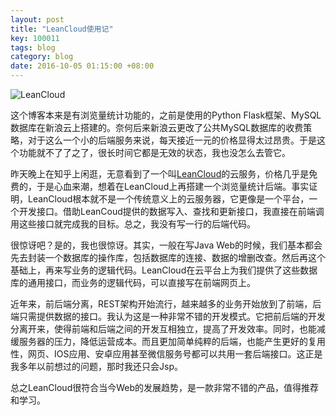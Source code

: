 ```yaml
---
layout: post
title: "LeanCloud使用记"
key: 100011
tags: blog
category: blog
date: 2016-10-05 01:15:00 +08:00
---
```


![LeanCloud](https://leancloud.cn/images/static/press/Logo%20-%20Blue%20Padding.png)

这个博客本来是有浏览量统计功能的，之前是使用的Python Flask框架、MySQL数据库在新浪云上搭建的。奈何后来新浪云更改了公共MySQL数据库的收费策略，对于这么一个小的后端服务来说，每天接近一元的价格显得太过昂贵。于是这个功能就不了了之了，很长时间它都是无效的状态，我也没怎么去管它。

昨天晚上在知乎上闲逛，无意看到了一个叫[LeanCloud](https://leancloud.cn/)的云服务，价格几乎是免费的，于是心血来潮，想着在LeanCloud上再搭建一个浏览量统计后端。事实证明，LeanCloud根本就不是一个传统意义上的云服务器，它更像是一个平台，一个开发接口。借助LeanCoud提供的数据写入、查找和更新接口，我直接在前端调用这些接口就完成我的目标。总之，我没有写一行的后端代码。

<!--more-->

很惊讶吧？是的，我也很惊讶。其实，一般在写Java Web的时候，我们基本都会先去封装一个数据库的操作库，包括数据库的连接、数据的增删改查。然后再这个基础上，再来写业务的逻辑代码。LeanCloud在云平台上为我们提供了这些数据库的通用接口，而业务的逻辑代码，可以直接写在前端网页上。

近年来，前后端分离，REST架构开始流行，越来越多的业务开始放到了前端，后端只需提供数据的接口。我认为这是一种非常不错的开发模式。它把前后端的开发分离开来，使得前端和后端之间的开发互相独立，提高了开发效率。同时，也能减缓服务器的压力，降低运营成本。而且更加简单纯粹的后端，也能产生更好的复用性，网页、IOS应用、安卓应用甚至微信服务号都可以共用一套后端接口。这正是我多年以前想过的问题，那时我还只会Jsp。

总之LeanCloud很符合当今Web的发展趋势，是一款非常不错的产品，值得推荐和学习。

